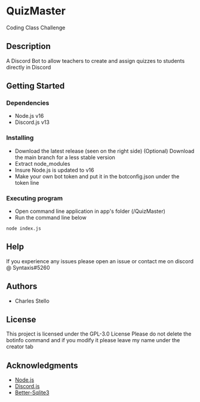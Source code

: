 # QuizMaster

Coding Class Challenge

## Description

A Discord Bot to allow teachers to create and assign quizzes to students directly in Discord

## Getting Started

### Dependencies

* Node.js v16
* Discord.js v13

### Installing

* Download the latest release (seen on the right side)
    (Optional) Download the main branch for a less stable version
* Extract node_modules
* Insure Node.js is updated to v16
* Make your own bot token and put it in the botconfig.json under the token line

### Executing program

* Open command line application in app's folder (/QuizMaster)
* Run the command line below

```
node index.js
```

## Help

If you experience any issues please open an issue or contact me on discord @ Syntaxis#5260

## Authors

* Charles Stello

## License

This project is licensed under the GPL-3.0 License
Please do not delete the botinfo command and if you modify it please leave my name under the creator tab

## Acknowledgments

* [Node.js](https://nodejs.org/)
* [Discord.js](https://discord.js.org/)
* [Better-Sqlite3](https://www.npmjs.com/package/better-sqlite3)
